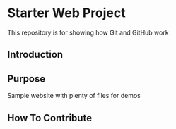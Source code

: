 # Starter Web Project

This repository is for showing how Git and GitHub work

## Introduction

## Purpose

Sample website with plenty of files for demos
## How To Contribute